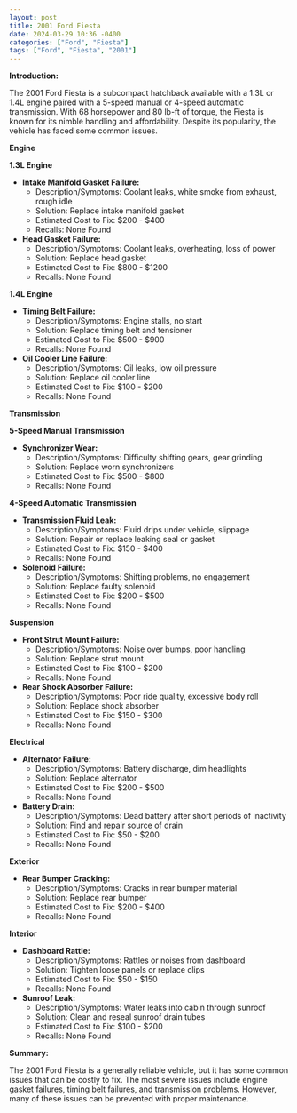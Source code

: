```yaml
---
layout: post
title: 2001 Ford Fiesta
date: 2024-03-29 10:36 -0400
categories: ["Ford", "Fiesta"]
tags: ["Ford", "Fiesta", "2001"]
---
```

**Introduction:**

The 2001 Ford Fiesta is a subcompact hatchback available with a 1.3L or 1.4L engine paired with a 5-speed manual or 4-speed automatic transmission. With 68 horsepower and 80 lb-ft of torque, the Fiesta is known for its nimble handling and affordability. Despite its popularity, the vehicle has faced some common issues.

**Engine**

**1.3L Engine**
- **Intake Manifold Gasket Failure:**
  - Description/Symptoms: Coolant leaks, white smoke from exhaust, rough idle
  - Solution: Replace intake manifold gasket
  - Estimated Cost to Fix: $200 - $400
  - Recalls: None Found
- **Head Gasket Failure:**
  - Description/Symptoms: Coolant leaks, overheating, loss of power
  - Solution: Replace head gasket
  - Estimated Cost to Fix: $800 - $1200
  - Recalls: None Found

**1.4L Engine**
- **Timing Belt Failure:**
  - Description/Symptoms: Engine stalls, no start
  - Solution: Replace timing belt and tensioner
  - Estimated Cost to Fix: $500 - $900
  - Recalls: None Found
- **Oil Cooler Line Failure:**
  - Description/Symptoms: Oil leaks, low oil pressure
  - Solution: Replace oil cooler line
  - Estimated Cost to Fix: $100 - $200
  - Recalls: None Found

**Transmission**

**5-Speed Manual Transmission**
- **Synchronizer Wear:**
  - Description/Symptoms: Difficulty shifting gears, gear grinding
  - Solution: Replace worn synchronizers
  - Estimated Cost to Fix: $500 - $800
  - Recalls: None Found

**4-Speed Automatic Transmission**
- **Transmission Fluid Leak:**
  - Description/Symptoms: Fluid drips under vehicle, slippage
  - Solution: Repair or replace leaking seal or gasket
  - Estimated Cost to Fix: $150 - $400
  - Recalls: None Found
- **Solenoid Failure:**
  - Description/Symptoms: Shifting problems, no engagement
  - Solution: Replace faulty solenoid
  - Estimated Cost to Fix: $200 - $500
  - Recalls: None Found

**Suspension**

- **Front Strut Mount Failure:**
  - Description/Symptoms: Noise over bumps, poor handling
  - Solution: Replace strut mount
  - Estimated Cost to Fix: $100 - $200
  - Recalls: None Found
- **Rear Shock Absorber Failure:**
  - Description/Symptoms: Poor ride quality, excessive body roll
  - Solution: Replace shock absorber
  - Estimated Cost to Fix: $150 - $300
  - Recalls: None Found

**Electrical**

- **Alternator Failure:**
  - Description/Symptoms: Battery discharge, dim headlights
  - Solution: Replace alternator
  - Estimated Cost to Fix: $200 - $500
  - Recalls: None Found
- **Battery Drain:**
  - Description/Symptoms: Dead battery after short periods of inactivity
  - Solution: Find and repair source of drain
  - Estimated Cost to Fix: $50 - $200
  - Recalls: None Found

**Exterior**

- **Rear Bumper Cracking:**
  - Description/Symptoms: Cracks in rear bumper material
  - Solution: Replace rear bumper
  - Estimated Cost to Fix: $200 - $400
  - Recalls: None Found

**Interior**

- **Dashboard Rattle:**
  - Description/Symptoms: Rattles or noises from dashboard
  - Solution: Tighten loose panels or replace clips
  - Estimated Cost to Fix: $50 - $150
  - Recalls: None Found
- **Sunroof Leak:**
  - Description/Symptoms: Water leaks into cabin through sunroof
  - Solution: Clean and reseal sunroof drain tubes
  - Estimated Cost to Fix: $100 - $200
  - Recalls: None Found

**Summary:**

The 2001 Ford Fiesta is a generally reliable vehicle, but it has some common issues that can be costly to fix. The most severe issues include engine gasket failures, timing belt failures, and transmission problems. However, many of these issues can be prevented with proper maintenance.
